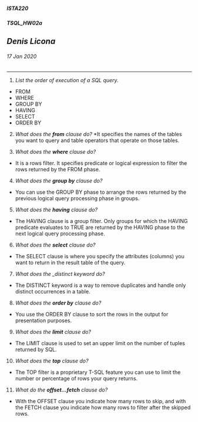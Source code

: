 ﻿##### __ISTA220__ 
##### __TSQL_HW02a__

## *Denis Licona*
###### *17 Jan 2020* 
---
  
1. *List the order of execution of a SQL query.*
* FROM 
* WHERE
* GROUP BY
* HAVING
* SELECT
* ORDER BY
2. *What does the __from__ clause do?*
*It specifies the names of the tables you want to query and table operators that operate on those tables.

3. *What does the __where__ clause do?*
* It is a rows filter. It specifies predicate or logical expression to filter the rows returned by the FROM phase.
4. *What does the __group by__ clause do?*
* You can use the GROUP BY phase to arrange the rows returned by the previous logical query processing phase in groups.
5. *What does the __having__ clause do?*
* The HAVING clause is a group filter. Only groups for which the HAVING predicate evaluates to TRUE are returned by the HAVING phase to the next logical query processing phase.
6. *What does the __select__ clause do?*
* The SELECT clause is where you specify the attributes (columns) you want to return in the result table of the query.
7. *What does the __distinct_ keyword do?*
* The DISTINCT keyword is a way to remove duplicates and handle only distinct occurrences in a table. 
8. *What does the __order by__ clause do?*
* You use the ORDER BY clause to sort the rows in the output for presentation purposes. 
9. *What does the __limit__ clause do?*
* The LIMIT clause is used to set an upper limit on the number of tuples returned by SQL.
10. *What does the __top__ clause do?*
* The TOP filter is a proprietary T-SQL feature you can use to limit the number or percentage of rows your query returns.
11. *What do the __offset...fetch__ clause do?*
* With the OFFSET clause you indicate how many rows to skip, and with the FETCH clause you indicate how many rows to filter after the skipped rows.



